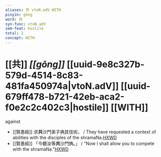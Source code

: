 ```yaml
---
aliases: 共 vtoN.adV WITH
pinyin: gōng
word: 共
syn-func: vtoN.adV
sem-feat: hostile
total: 2
concept: WITH 
---
```

# [[共]] *[[gōng]]*  [[uuid-9e8c327b-579d-4514-8c83-481fa450974a|vtoN.adV]] [[uuid-679ff478-b721-42eb-aca2-f0e2c2c402c3|hostile]] [[WITH]]
against
 - [[賢愚經]] 求**共**沙門弟子捔其伎術， / They have requested a context of abilities with the disciples of the shramaNa.[HXWD](https://hxwd.org/textview.html?location=KR6b0059_T_010-0420a.13)
 - [[賢愚經]] 「今聽汝等**共**沙門捔。」 / "Now I shall allow you to compete with the shramaNa."[HXWD](https://hxwd.org/textview.html?location=KR6b0059_T_010-0420a.56)